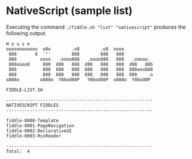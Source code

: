 NativeScript (sample list)
======

Executing the command `./fiddle.sh "list" "nativescript"` produces
the following output.


    H o u s e
    oooooooooooo  o8o        .o8        .o8  oooo
     888       8  `"'        888        888   888
     888         oooo   .oooo888   .oooo888   888   .ooooo.
     888oooo8     888  d88   888  d88   888   888  d88   88b
     888          888  888   888  888   888   888  888ooo888
     888          888  888   888  888   888   888  888    .o
    o888o        o888o  Y8bod88P   Y8bod88P  o888o  Y8bod8P
    
    FIDDLE-LIST.SH
    
    --------------------------------------------------------
    NATIVESCRIPT FIDDLES
    --------------------------------------------------------
    
    fiddle-0000-Template
    fiddle-0001-PageNavigation
    fiddle-0002-DeclarativeUI
    fiddle-0003-RssReader
    
    --------------------------------------------------------
    Total:  4
